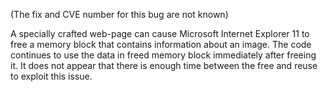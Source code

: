 (The fix and CVE number for this bug are not known)

A specially crafted web-page can cause Microsoft Internet Explorer 11 to free
a memory block that contains information about an image. The code continues
to use the data in freed memory block immediately after freeing it. It does not
appear that there is enough time between the free and reuse to exploit this
issue.
